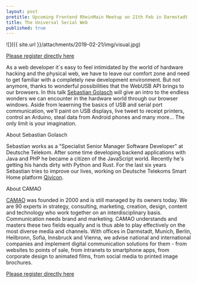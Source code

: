 ```yaml
---
layout: post
pretitle: Upcoming Frontend RheinMain Meetup on 21th Feb in Darmstadt 
title: The Universal Serial Web
published: true
---
```


![]({{ site.url }}/attachments/2019-02-21/img/visual.jpg)

[Please register directly here](https://www.meetup.com/de-DE/frontend_rm/events/258015496/)

As a web developer it´s easy to feel intimidated by the world of hardware hacking and the physical web, we have to leave our comfort zone and need to get familiar with a completely new development environment. But not anymore, thanks to wonderful possibilities that the WebUSB API brings to our browsers. In this talk [Sebastian Golasch](https://asciidisco.com/) will give an intro to the endless wonders we can encounter in the hardware world through our browser windows. Aside from leaerning the basics of USB and serial port communication, we'll paint on USB displays, live tweet to receipt printers, control an Arduino, steal data from Android phones and many more... The only limit is your imagination.

About Sebastian Golasch

Sebastian works as a "Specialist Senior Manager Software Developer" at Deutsche Telekom. After some time developing backend applications with Java and PHP he became a citizen of the JavaScript world. Recently he's getting his hands dirty with Python and Rust. For the last six years Sebastian tries to improve our lives, working on Deutsche Telekoms Smart Home platform [Qivicon](https://www.qivicon.com).

About CAMAO

[CAMAO](https://www.camao.one/) was founded in 2000 and is still managed by its owners today. We are 90 experts in strategy, consulting, marketing, creation, design, content and technology who work together on an interdisciplinary basis. Communication needs brand and marketing. CAMAO understands and masters these two fields equally and is thus able to play effectively on the most diverse media and channels. With offices in Darmstadt, Munich, Berlin, Heilbronn, Sofia, Innsbruck and Vienna, we advise national and international companies and implement digital communication solutions for them - from websites to points of sale, from intranets to smartphone apps, from corporate design to animated films, from social media to printed image brochures.

[Please register directly here](https://www.meetup.com/de-DE/frontend_rm/events/258015496/)



 
